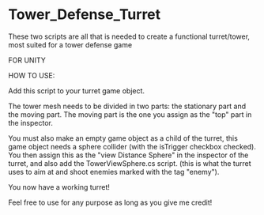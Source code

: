 # Tower_Defense_Turret
These two scripts are all that is needed to create a functional turret/tower, most suited for a tower defense game

FOR UNITY

HOW TO USE:

Add this script to your turret game object.

The tower mesh needs to be divided in two parts: the stationary part and the moving part.
The moving part is the one you assign as the "top" part in the inspector.

You must also make an empty game object as a child of the turret, this game object needs a sphere collider (with the isTrigger checkbox checked). You then assign this as the "view Distance Sphere" in the inspector of the turret, and also add the TowerViewSphere.cs script. (this is what the turret uses to aim at and shoot enemies marked with the tag "enemy").

You now have a working turret!

Feel free to use for any purpose as long as you give me credit!

